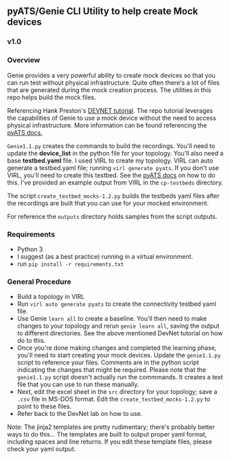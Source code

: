 ## pyATS/Genie CLI Utility to help create Mock devices

### v1.0


### Overview

Genie provides a very powerful ability to create mock devices so that you can run test without physical infrastructure. Quite often there's a lot of files that are generated during the mock creation process. The utilities in this repo helps build the mock files.

Referencing Hank Preston's [DEVNET tutorial](https://github.com/hpreston/netdevops_demos/tree/master/genie-cli-1). The repo tutorial leverages the capabilities of Genie to use a mock device without the need to access physical infrastructure. More information can be found referencing the [pyATS docs.](https://pubhub.devnetcloud.com/media/pyats-packages/docs/unicon/playback/index.html)



`Genie1.1.py` creates the commands to build the recordings. You'll need to update the __device_list__ in the python file for your topology. You'll also need a base __testbed.yaml__ file. I used VIRL to create my topology. VIRL can auto generate a testbed.yaml file; running `virl generate pyats`. If you don't use VIRL, you'll need to create this testbed. See the [pyATS docs](https://pubhub.devnetcloud.com/media/pyats-getting-started/docs/quickstart/manageconnections.html#) on how to do this. I've provided an example output from VIRL in the `cp-testbeds` directory.

The script `create_testbed_mocks-1.2.py` builds the testbeds yaml files after the recordings are built that you can use for your mocked environment.

For reference the `outputs` directory holds samples from the script outputs.

### Requirements
	
* Python 3
* I suggest (as a best practice) running in a virtual environment.
* run `pip install -r requirements.txt`


### General Procedure
* Build a topology in VIRL
* Run `virl auto generate pyats` to create the connectivity testbed yaml file.
* Use Genie `learn all` to create a baseline. You'll then need to make changes to your topology and rerun `genie learn all`, saving the output to different directories. See the above mentioned DevNet tutorial on how do to this. 
* Once you're done making changes and completed the learning phase, you'll need to start creating your mock devices. Update the `genie1.1.py` script to reference your files. Comments are in the python script indicating the changes that might be required. Please note that the `genie1.1.py` script doesn't actually run the commmands. It creates a text file that you can use to run these manually.
* Next, edit the excel sheet in the `src` directory for your topology; save a `.csv` file in MS-DOS format. Edit the `create_testbed_mocks-1.2.py` to point to these files.
* Refer back to the DevNet lab on how to use.

Note: The jinja2 templates are pretty rudimentary; there's probably better ways to do this... The templates are built to output proper yaml format, including spaces and line returns. If you edit these template files, please check your yaml output.



